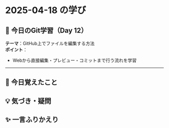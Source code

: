 # 2025-04-18 の学び

## 📘 今日のGit学習（Day 12）

**テーマ**：GitHub上でファイルを編集する方法  
**ポイント**：  
- Webから直接編集・プレビュー・コミットまで行う流れを学習

---

## 🧠 今日覚えたこと

## 💡 気づき・疑問

## ✨ 一言ふりかえり
